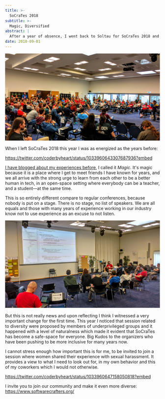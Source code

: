 ```yaml
---
title: >-
  SoCraTes 2018
subtitle: >-
  Magic, Diversified
abstract: |
  After a year of absence, I went back to Soltau for SoCraTes 2018 and discovered that the best conference ever got even better—thanks to fantastic diversity efforts.
date: 2018-09-01
---
```


![SoCraTes 2018](../media/2018-09-01-socrates-2018/hero.jpg)

When I left SoCraTes 2018 this year I was as energized as the years before:

<https://twitter.com/coderbyheart/status/1033960643307687936?embed>

[I have blogged about my experiences before](https://coderbyheart.com/the-magic-of-socrates-conference/),
I called it _Magic_. It's magic because it is a place where I get to meet
friends I have known for years, and we all arrive with the strong urge to learn
from each other to be a better human in tech, in an open-space setting where
everybody can be a teacher, and a student—at the same time.

This is so entirely different compare to regular conferences, because nobody is
put on a stage. There is no stage, no list of speakers. We are all equals and
those with many years of experience working in our industry know not to use
experience as an excuse to not listen.

![Property Based Testing Session with Romeu Moura](../media/2018-09-01-socrates-2018/IMG_20180824_153858949_HDR.jpg)

But this is not really news and upon reflecting I think I witnessed a very
important change for the first time. This year I noticed that session related to
diversity were proposed by members of underprivileged groups and it happened
with a level of naturalness which made it evident that SoCraTes has become a
safe-space for everyone. Big Kudos to the organizers who have been pushing to be
more inclusive for many years now.

I cannot stress enough how important this is for me, to be invited to join a
session where women shared their experience with sexual harassment. It provides
a view to what I need to look out for, in my own behavior and this of my
coworkers which I would not otherwise.

<https://twitter.com/coderbyheart/status/1033960647158050818?embed>

I invite you to join our community and make it even more diverse:
https://www.softwarecrafters.org/
